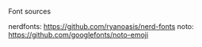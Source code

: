 Font sources

nerdfonts: https://github.com/ryanoasis/nerd-fonts
noto: https://github.com/googlefonts/noto-emoji

